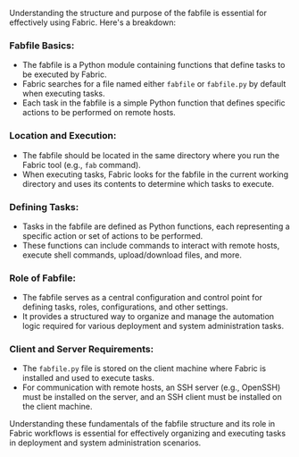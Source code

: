Understanding the structure and purpose of the fabfile is essential for effectively using Fabric. Here's a breakdown:

### Fabfile Basics:
- The fabfile is a Python module containing functions that define tasks to be executed by Fabric.
- Fabric searches for a file named either `fabfile` or `fabfile.py` by default when executing tasks.
- Each task in the fabfile is a simple Python function that defines specific actions to be performed on remote hosts.

### Location and Execution:
- The fabfile should be located in the same directory where you run the Fabric tool (e.g., `fab` command).
- When executing tasks, Fabric looks for the fabfile in the current working directory and uses its contents to determine which tasks to execute.

### Defining Tasks:
- Tasks in the fabfile are defined as Python functions, each representing a specific action or set of actions to be performed.
- These functions can include commands to interact with remote hosts, execute shell commands, upload/download files, and more.

### Role of Fabfile:
- The fabfile serves as a central configuration and control point for defining tasks, roles, configurations, and other settings.
- It provides a structured way to organize and manage the automation logic required for various deployment and system administration tasks.

### Client and Server Requirements:
- The `fabfile.py` file is stored on the client machine where Fabric is installed and used to execute tasks.
- For communication with remote hosts, an SSH server (e.g., OpenSSH) must be installed on the server, and an SSH client must be installed on the client machine.

Understanding these fundamentals of the fabfile structure and its role in Fabric workflows is essential for effectively organizing and executing tasks in deployment and system administration scenarios.